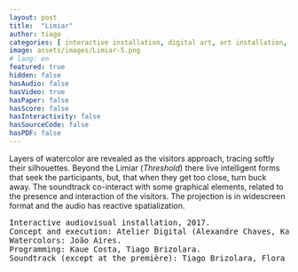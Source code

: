 ```yaml
---
layout: post
title:  "Limiar"
author: tiago
categories: [ interactive installation, digital art, art installation, music composition, audio design, steering behaviours, agent intelligence, kinect, hci ]
image: assets/images/Limiar-5.png
# lang: en
featured: true
hidden: false
hasAudio: false
hasVideo: true
hasPaper: false
hasScore: false
hasInteractivity: false
hasSourceCode: false
hasPDF: false
---
```


Layers of watercolor are revealed as the visitors approach, tracing softly their silhouettes. Beyond the Limiar (*Threshold*) there live intelligent forms that seek the participants, but, that when they get too close, turn buck away. The soundtrack co-interact with some graphical elements, related to the presence and interaction of the visitors. The projection is in widescreen format and the audio has reactive spatialization.

<pre>
Interactive audiovisual installation, 2017.
Concept and execution: Atelier Digital (Alexandre Chaves, Kaue Costa, João Aires, Tiago Brizolara).
Watercolors: João Aires.
Programming: Kaue Costa, Tiago Brizolara.
Soundtrack (except at the première): Tiago Brizolara, Flora Holderbaum.
</pre>

<!-- <img src="{{ site.baseurl }}/assets/images/Limiar-3.jpg"> -->
